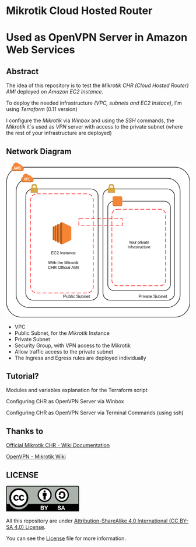 # Mikrotik Cloud Hosted Router
# Used as OpenVPN Server in Amazon Web Services

## Abstract

The idea of this repository is to test the _Mikrotik CHR (Cloud Hosted Router) AMI_ deployed on _Amazon EC2 Instance_.

To deploy the needed infrastructure _(VPC, subnets and EC2 Instace)_, I´m using _Terraform_ (0.11 version)

I configure the _Mikrotik_ via _Winbox_ and using the _SSH_ commands, the _Mikrotik_ it´s used as _VPN_ server with access to the private subnet (where the rest of your infrastructure are deployed)

## Network Diagram

![Mikrotik CHR VPC Diagram](src/img/chr-vpc-diagram.png)

- VPC
- Public Subnet, for the _Mikrotik_ Instance
- Private Subnet
- Security Group, with VPN access to the Mikrotik
- Allow traffic access to the private subnet
- The Ingress and Egress rules are deployed individually

## Tutorial?

Modules and variables explanation for the Terraform script

Configuring CHR as OpenVPN Server via Winbox

Configuring CHR as OpenVPN Server via Terminal Commands (using ssh)

## Thanks to

[Official Mikrotik CHR - Wiki Documentation](https://wiki.mikrotik.com/wiki/Manual:CHR)

[OpenVPN - Mikrotik Wiki](https://wiki.mikrotik.com/wiki/OpenVPN)



## LICENSE
![CC BY-SA 4.0 License Logo](./src/img/by-sa.png)

All this repository are under [Attribution-ShareAlike 4.0 International (CC BY-SA 4.0) License](http://creativecommons.org/licenses/by-sa/4.0/).

You can see the [License](LICENSE.txt) file for more information.
